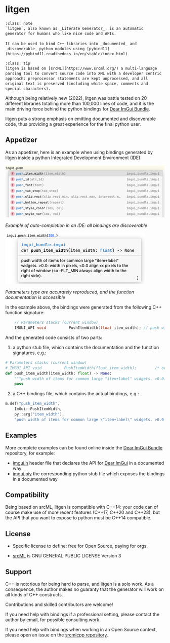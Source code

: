 # litgen

```{admonition} What is litgen
:class: note
`litgen`, also known as _Literate Generator_, is an automatic generator for humans who like nice code and APIs.

It can be used to bind C++ libraries into _documented_ and _discoverable_ python modules using [pybind11](https://pybind11.readthedocs.io/en/stable/index.html)
```

```{admonition} srcML
:class: tip
litgen is based on [srcML](https://www.srcml.org/) a multi-language parsing tool to convert source code into XML with a developer centric approach: preprocessor statements are kept unprocessed, and all original text is preserved (including white space, comments and special characters).
```

Although being relatively new (2022), litgen was battle tested on 20 different libraries totalling more than 100,000 lines of code, and it is the main driving force behind the python bindings for [Dear ImGui Bundle](https://github.com/pthom/imgui_bundle).

litgen puts a strong emphasis on emitting documented and discoverable code, thus providing a great experience for the final python user.

## Appetizer

As an appetizer, here is an example when using bindings generated by litgen inside a python Integrated Development Environment (IDE):

![IDE auto completion](images/ide_autocomplete.png)

_Example of auto-completion in an IDE: all bindings are discoverable_

![IDE params](images/ide_params.png)

_Parameters type are accurately reproduced, and the function documentation is accessible_

In the example above, the bindings were generated from the following C++ function signature:
```cpp
    // Parameters stacks (current window)
    IMGUI_API void          PushItemWidth(float item_width); // push width of items for common large "item+label" widgets. >0.0f: width in pixels, <0.0f align xx pixels to the right of window (so -FLT_MIN always align width to the right side).
```

And the generated code consists of two parts:

1. a python stub file, which contains the documentation and the function signatures, e.g.:
```python
# Parameters stacks (current window)
# IMGUI_API void          PushItemWidth(float item_width);        /* original C++ signature */
def push_item_width(item_width: float) -> None:
    """push width of items for common large "item+label" widgets. >0.0: width in pixels, <0.0 align xx pixels to the right of window (so -FLT_MIN always align width to the right side)."""
    pass
```

2. a C++ bindings file, which contains the actual bindings, e.g.:
```cpp
m.def("push_item_width",
    ImGui::PushItemWidth,
    py::arg("item_width"),
    "push width of items for common large \"item+label\" widgets. >0.0: width in pixels, <0.0 align xx pixels to the right of window (so -FLT_MIN always align width to the right side).");
```

## Examples

More complete examples can be found online inside the [Dear ImGui Bundle](https://github.com/pthom/imgui_bundle) repository, for example:

* [imgui.h](https://github.com/pthom/imgui/blob/imgui_bundle/imgui.h) header file that declares the API for [Dear ImGui](https://github.com/ocornut/imgui) in a documented way
* [imgui.piy](https://github.com/pthom/imgui_bundle/blob/main/bindings/imgui_bundle/imgui/__init__.pyi) the corresponding python stub file which exposes the bindings in a documented way

## Compatibility

Being based on srcML, litgen is compatible with C++14: your code can of course make use of more recent features (C++17, C++20 and C++23), but the API that you want to expose to python must be C++14 compatible.

## License

* Specific license to define: free for Open Source, paying for orgs.

* [srcML]() is  GNU GENERAL PUBLIC LICENSE Version 3


## Support

C++ is notorious for being hard to parse, and litgen is a solo work. As a consequence, the author makes no guaranty that the generator will work on all kinds of C++ constructs.

Contributions and skilled contributors are welcome!

If you need help with bindings if a professional setting, please contact the author by email, for possible consulting work.

If you need help with bindings when working in an Open Source context, please open an issue on the [srcmlcpp repository](https://github.com/pthom/srcmlcpp/issues).


```{tableofcontents}
```
